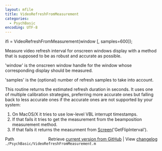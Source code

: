 ```yaml
---
layout: mfile
title: VideoRefreshFromMeasurement
categories:
  - PsychBasic
encoding: UTF-8
---
```


ifi = VideoRefreshFromMeasurement\(window \[, samples=600\]\);

Measure video refresh interval for onscreen windows display with a method
that is supposed to be as robust and accurate as possible.

'window' is the onscreen window handle for the window whose corresponding
display should be measured.

'samples' is the \(optional\) number of refresh samples to take into
account.

This routine returns the estimated refresh duration in seconds. It uses
one of multiple calibration strategies, preferring more accurate ones but
falling back to less accurate ones if the accurate ones are not supported
by your system:

1. On MacOS/X it tries to use low-level VBL interrupt timestamps.
2. If that fails it tries to get the measurement from the beamposition
   measurement method.
3. If that fails it returns the measurment from
   [Screen](/docs/Screen)\('GetFlipInterval'\).



<div class="code_header" style="text-align:right;">
  <span style="float:left;">Path&nbsp;&nbsp;</span> <span class="counter">Retrieve <a href=
  "https://raw.github.com/Psychtoolbox-3/Psychtoolbox-3/beta/./PsychBasic/VideoRefreshFromMeasurement.m">current version from GitHub</a> | View <a href=
  "https://github.com/Psychtoolbox-3/Psychtoolbox-3/commits/beta/./PsychBasic/VideoRefreshFromMeasurement.m">changelog</a></span>
</div>
<div class="code">
  <code>./PsychBasic/VideoRefreshFromMeasurement.m</code>
</div>
